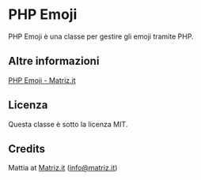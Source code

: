 # PHP Emoji

PHP Emoji è una classe per gestire gli emoji tramite PHP.

## Altre informazioni

[PHP Emoji - Matriz.it](http://www.matriz.it/projects/php-emoji/ "Matriz | Projects | PHP-Emoji")

## Licenza

Questa classe è sotto la licenza MIT.

## Credits

Mattia at [Matriz.it](http://www.matriz.it/) (info@matriz.it)

